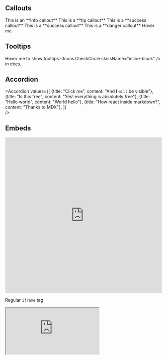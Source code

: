 ## Callouts

<Callout type="info">
  This is an **info callout**
</Callout>
  
<Callout type="tip">
  This is a **tip callout**
</Callout>

<Callout type="success">
  This is a **success callout**
</Callout>

<Callout type="warning">
  This is a **success callout**
</Callout>

<Callout type="danger">
  This is a **danger callout**
  <Tooltip content="Hi there, nice to meet you">
    Hover me
  </Tooltip>
</Callout>

## Tooltips

<Tooltip content="Hi there, nice to meet you">Hover me</Tooltip> to show tooltips <Icons.CheckCircle className="inline-block" /> in docs.

## Accordion

<Accordion
  values={[
     {title: "Click me", content: "And **I** `will` be visible"},
     {title: "Is this free", content: "Yes! everything is absolutely free"},
     {title: "Hello world", content: "World hello"},
     {title: "How react inside markdown?", content: "Thanks to MDX"},
]}           
/>

## Embeds

<Embed url="https://tally.so/embed/w4x9Bw?alignLeft=1&hideTitle=1&transparentBackground=1" />

<iframe
  src="https://tally.so/embed/w4x9Bw?alignLeft=1&hideTitle=1&transparentBackground=1"
  width="100%"
  height="500"
  frameborder="0"
  class="rounded p-4"
  marginheight="0"
  marginwidth="0"
  title="Request for Integration">
</iframe>


Regular `iframe` tag  
<iframe src="https://tally.so/embed/w4x9Bw?alignLeft=1&hideTitle=1&transparentBackground=1" />

## Sandpack

<Sandpack
  template="react"
  files={{
    "/App.js": `import Rm from 'react-markdown'
import {Tooltip} from 'react-tiny-tooltip'
export default function App() {
  return (
    <div>
          <Rm>Hello *world*. **Wassup**</Rm>
          <Tooltip content="Hey there">Hover me 🙌</Tooltip>
    </div>
  )
}`,
  }}
  customSetup={{
    dependencies: {
      react: "17.0.2",
      "react-dom": "17.0.2",
      "react-scripts": "4.0.0",
      "react-markdown": "8.0.0",
      "react-tiny-tooltip": "*"
    },
  }}
/>
